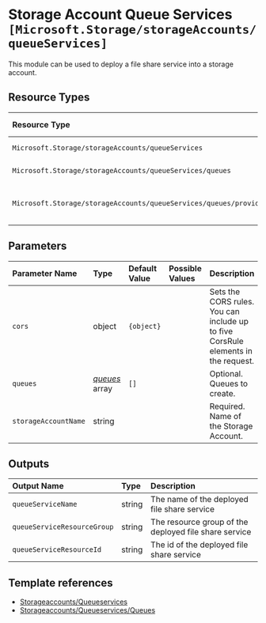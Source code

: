 # Storage Account Queue Services `[Microsoft.Storage/storageAccounts/queueServices]`

This module can be used to deploy a file share service into a storage account.

## Resource Types

| Resource Type | Api Version |
| :-- | :-- |
| `Microsoft.Storage/storageAccounts/queueServices` | 2021-04-01 |
| `Microsoft.Storage/storageAccounts/queueServices/queues` | 2019-06-01 |
| `Microsoft.Storage/storageAccounts/queueServices/queues/providers/roleAssignments` | 2021-04-01-preview |

## Parameters

| Parameter Name | Type | Default Value | Possible Values | Description |
| :-- | :-- | :-- | :-- | :-- |
| `cors` | object | `{object}` |  | Sets the CORS rules. You can include up to five CorsRule elements in the request. |
| `queues` | _[queues](.queues/readme.md)_ array | `[]` |  | Optional. Queues to create. |
| `storageAccountName` | string |  |  | Required. Name of the Storage Account. |

## Outputs

| Output Name | Type | Description |
| :-- | :-- | :-- |
| `queueServiceName` | string | The name of the deployed file share service |
| `queueServiceResourceGroup` | string | The resource group of the deployed file share service |
| `queueServiceResourceId` | string | The id of the deployed file share service |

## Template references

- [Storageaccounts/Queueservices](https://docs.microsoft.com/en-us/azure/templates/Microsoft.Storage/2021-04-01/storageAccounts/queueServices)
- [Storageaccounts/Queueservices/Queues](https://docs.microsoft.com/en-us/azure/templates/Microsoft.Storage/2019-06-01/storageAccounts/queueServices/queues)
